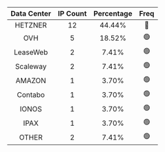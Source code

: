 | Data Center | IP Count | Percentage | Freq |
|:------------:|:--------:|:-----------:|:-----:|
| HETZNER | 12 | 44.44% | 🔴 |
| OVH | 5 | 18.52% | 🟢 |
| LeaseWeb | 2 | 7.41% | 🟢 |
| Scaleway | 2 | 7.41% | 🟢 |
| AMAZON | 1 | 3.70% | 🟢 |
| Contabo | 1 | 3.70% | 🟢 |
| IONOS | 1 | 3.70% | 🟢 |
| IPAX | 1 | 3.70% | 🟢 |
| OTHER | 2 | 7.41% | 🟢 |